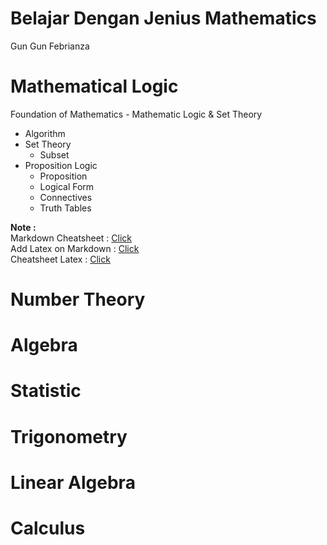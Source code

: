 # Belajar Dengan Jenius Mathematics
Gun Gun Febrianza



# Mathematical Logic

Foundation of Mathematics - Mathematic Logic & Set Theory

- Algorithm
- Set Theory
  - Subset
- Proposition Logic
  - Proposition
  - Logical Form
  - Connectives
  - Truth Tables

**Note :**    
Markdown Cheatsheet : [Click](https://github.com/adam-p/markdown-here/wiki/Markdown-Cheatsheet)  
Add Latex on Markdown : [Click](https://gist.github.com/a-rodin/fef3f543412d6e1ec5b6cf55bf197d7b)  
Cheatsheet Latex : [Click](https://www.authorea.com/users/77723/articles/110898-how-to-write-mathematical-equations-expressions-and-symbols-with-latex-a-cheatsheet)  

# Number Theory

# Algebra 

# Statistic

# Trigonometry 

# Linear Algebra 

# Calculus

